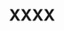 ---
title: XXXX
date: 
type: landing

design:
  # Section spacing
  spacing: '5rem'

# Page sections
sections:
  - block: collection
    content:
      title: YYYY
      text: I enjoy making things. Here are a selection of projects that I have worked on over the years.
      filters:
        folders:
          - resources
    design:
      view: compact
      fill_image: false
      columns: 3
---